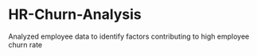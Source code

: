 # HR-Churn-Analysis
Analyzed employee data to identify factors contributing to high employee churn rate
